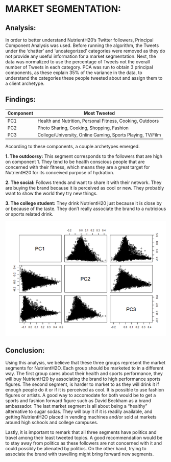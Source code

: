 # MARKET SEGMENTATION:

## Analysis:

In order to better understand NutrientH20’s Twitter followers, Principal
Component Analysis was used. Before running the algorithm, the Tweets
under the ‘chatter’ and ‘uncategorized’ categories were removed as they
do not provide any useful information for a market segmentation. Next,
the data was normalized to use the percentage of Tweets not the overall
number of Tweets in each category. PCA was run to obtain 3 principal
components, as these explain 35% of the variance in the data, to
understand the categories these people tweeted about and assign them to
a client
archetype.

## Findings:

| Component | Most Tweeted                                               |
| --------- | ---------------------------------------------------------- |
| PC1       | Health and Nutrition, Personal Fitness, Cooking, Outdoors  |
| PC2       | Photo Sharing, Cooking, Shopping, Fashion                  |
| PC3       | College/University, Online Gaming, Sports Playing, TV/Film |

According to these components, a couple archetypes emerged.

**1. The outdoorsy:** This segment corresponds to the followers that are
high on component 1. They tend to be health conscious people that are
concerned with their fitness, which means they are a great target for
NutrientH20 for its conceived purpose of hydration.

**2. The social:** Follows trends and want to share it with their
network. They are buying the brand because it is perceived as cool or
new. They probably want to show the world they try new things.

**3. The college student:** They drink NutrientH20 just because it is
close by or because of the taste. They don’t really associate the brand
to a nutricious or sports related
drink.

![](Market_Segmentation_v2_files/figure-gfm/unnamed-chunk-2-1.png)<!-- -->

## Conclusion:

Using this analysis, we believe that these three groups represent the
market segments for NutrientH2O. Each group should be marketed to in a
different way. The first group cares about their health and sports
performance, they will buy NutrientH20 by associating the brand to high
performance sports figures. The second segment, is harder to market to
as they will drink it if enough people do it or if it is perceived as
cool. It is possible to use fashion figures or artists. A good way to
accomodate for both would be to get a sports and fashion forward figure
such as David Beckham as a brand ambassador. The last market segment is
all about being a “healthy” alternative to sugar sodas. They will buy it
if it is readily available, and getting NutrientH2O placed in vending
machines and/or sold at markets around high schools and college
campuses.

Lastly, it is important to remark that all three segments have politics
and travel among their least tweeted topics. A good recommendation would
be to stay away from politics as these followers are not concerned with
it and could possibly be alienated by politics. On the other hand,
trying to associate the brand with travelling might bring forward new
segments.
